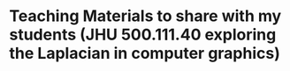 # Teaching Materials to share with my students (JHU 500.111.40 exploring the Laplacian in computer graphics)
